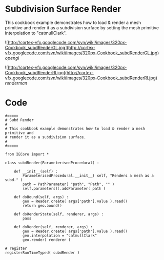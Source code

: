 # Subdivision Surface Render #

This cookbook example demonstrates how to load & render a mesh primitive and render it as a subdivision surface by setting the mesh primitive interpolation to "catmullClark".

![http://cortex-vfx.googlecode.com/svn/wiki/images/320px-Cookbook_subdRenderGL.jpg](http://cortex-vfx.googlecode.com/svn/wiki/images/320px-Cookbook_subdRenderGL.jpg)
_opengl_

![http://cortex-vfx.googlecode.com/svn/wiki/images/320px-Cookbook_subdRenderRI.jpg](http://cortex-vfx.googlecode.com/svn/wiki/images/320px-Cookbook_subdRenderRI.jpg)
_renderman_

# Code #
```
#=====
# Subd Render
#
# This cookbook example demonstrates how to load & render a mesh primitive and
# render it as a subdivision surface.
#
#=====

from IECore import *

class subdRender(ParameterisedProcedural) :

	def __init__(self) :
		ParameterisedProcedural.__init__( self, "Renders a mesh as a subd." )
		path = PathParameter( "path", "Path", "" )
		self.parameters().addParameter( path )

	def doBound(self, args) :
		geo = Reader.create( args['path'].value ).read()
		return geo.bound()

	def doRenderState(self, renderer, args) :
		pass

	def doRender(self, renderer, args) :
		geo = Reader.create( args['path'].value ).read()
		geo.interpolation = "catmullClark"
		geo.render( renderer )

# register
registerRunTimeTyped( subdRender )
```